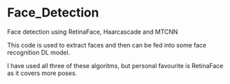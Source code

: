 # Face_Detection
Face detection using  RetinaFace, Haarcascade and MTCNN

This code is used to extract faces and then can be fed into some face recognition DL model.

I have used all three of these algoritms, but personal favourite is RetinaFace as it covers more poses.
